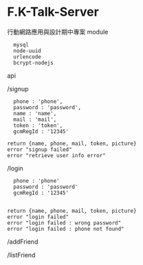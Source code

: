 F.K-Talk-Server
===============

行動網路應用與設計期中專案
module

      mysql
      node-uuid
      urlencode
      bcrypt-nodejs
api

/signup

      phone : 'phone',
      password : 'password',
      name : 'name',
      mail : 'mail',
      token : 'token',
      gcmRegId : '12345'
    
    return {name, phone, mail, token, picture}
    error "signup failed"
    error "retrieve user info error"
    
/login

      phone : 'phone'
      password : 'password'
      gcmRegId : '12345'

      
    return {name, phone, mail, token, picture}
    error "login failed"
    error "login failed : wrong password"
    error "login failed : phone not found"


/addFriend


/listFriend
